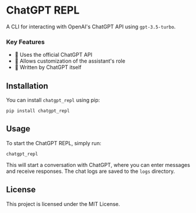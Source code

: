 # ChatGPT REPL

A CLI for interacting with OpenAI's ChatGPT API using `gpt-3.5-turbo`.

### Key Features

- 🔪 Uses the official ChatGPT API
- 🤖 Allows customization of the assistant's role
- 🤝 Written by ChatGPT itself

## Installation

You can install `chatgpt_repl` using pip:

```
pip install chatgpt_repl
```

## Usage

To start the ChatGPT REPL, simply run:

```
chatgpt_repl
```

This will start a conversation with ChatGPT, where you can enter messages and receive responses. The chat logs are saved to the `logs` directory.

## License

This project is licensed under the MIT License.
